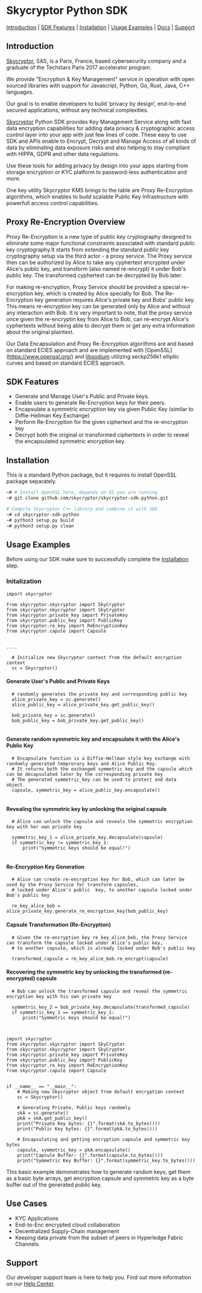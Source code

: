 # Skycryptor Python SDK
[Introduction](#introduction) | [SDK Features](#sdk-features) | [Installation](#installation) | [Usage Examples](#usage-examples) | [Docs](#docs) | [Support](#support)


## Introduction
[Skycryptor](http://skycryptor.com), SAS, is a Paris, France, based cybersecurity company and a graduate of the Techstars Paris 2017 accelerator program.

We provide "Encryption & Key Management" service in operation with open sourced libraries with support for Javascript, Python, Go, Rust, Java, C++ languages.

Our goal is to enable developers to build ’privacy by design’, end-to-end secured applications, without any technical complexities.

[Skycryptor](http://skycryptor.com) Python SDK provides Key Management Service along with fast data encryption capabilities for adding data privacy & 
cryptographic access control layer into your app with just few lines of code. These easy to use SDK and APIs enable to Encrypt, Decrypt and Manage Access 
of all kinds of data by eliminating data exposure risks and also helping to stay compliant with HIPPA, GDPR and other data regulations.

Use these tools for adding privacy by design into your apps starting from storage encryption or KYC platform to password-less authentication and more. 

One key utility Skycryptor KMS brings to the table are Proxy Re-Encryption algorithms, which enables to build scalable Public Key Infrastructure with 
powerfull access control capabilities.

## Proxy Re-Encryption Overview

Proxy Re-Encryption is a new type of public key cryptography designed to eliminate some major functional constraints associated with standard 
public key cryptography.It starts from extending the standard public key cryptography setup via the third actor - a proxy service. The Proxy service then 
can be authorized by Alice to take any cyphertext encrypted under Alice's public key, and transform (also named re-encrypt) it under Bob's public key. 
The transformed cyphertext can be decrypted by Bob later. 

For making re-encryption, Proxy Service should be provided a special re-encryption key, which is created by Alice specially for Bob. 
The Re-Encryption key generation requires Alice's private key and Bobs' public key. This means  re-encryption key can be generated only by Alice 
and without any interaction with Bob.
It is very important to note, that the proxy service once given the re-encryptin key from Alice to Bob, can re-encrypt Alice's cyphertexts without being able to decrypt them or
get any extra information about the original plaintext. 

Our Data Encapsulation and Proxy Re-Encryption algorithms are and based on standard ECIES approach and are implemented with [OpenSSL] (https://www.openssl.org/) and [libsodium](https://github.com/jedisct1/libsodium) 
utilizing seckp256k1 elliptic curves and based on standard ECIES approach.


## SDK Features

- Generate and Manage User's Public and Private keys.  
- Enable users to generate Re-Encryption keys for their peers.
- Encapsulate a symmetric encryption key via given Public Key (similar to Diffie-Hellman Key Exchange)
- Perform Re-Encryption for the given ciphertext and the re-encryption key
- Decrypt both the original or transformed ciphertexts in order to reveal the encapsulated symmetric encryption key.

## Installation
This is a standard Python package, but it requires to install OpenSSL package separately.
```bash
~# # Install OpenSSL here, depends on OS you are running
~# git clone github.com/skycryptor/skycryptor-sdk-python.git

# Compile Skycryptor C++ library and combine it with SDK
~# cd skycryptor-sdk-python
~# python3 setup.py build
~# python3 setup.py clean
```

## Usage Examples
Before using our SDK make sure to successfully complete the [Installation](#installation) step.


### Initalization


```
import skycryptor

from skycryptor.skycryptor import SkyCryptor
from skycryptor.skycryptor import SkyCryptor
from skycryptor.private_key import PrivateKey
from skycryptor.public_key import PublicKey
from skycryptor.re_key import ReEncryptionKey
from skycryptor.capule import Capsule


....

  # Initialize new Skycryptor context from the default encryption context 
  sc = Skycryptor()
```

#### Generate User's Public and Private Keys  
```
  # randomly generates the private key and corresponding public key 
  alice_private_key = sc.generate()
  alice_public_key = alice_private_key.get_public_key()
  
  bob_private_key = sc.generate()
  bob_public_key = bob_private_key.get_public_key()
  
```
#### Generate random symmetric key and encapsulate it with the Alice's Public Key 
```
  # Encapsulate function is a Diffie-Hellman style key exchange with randomly generated temprorary keys and Alice Public Key. 
  # It returns both the exchanged symmetric key and the capsule which can be decapsulated later by the corresponding private key
  # The generated symmetric_key can be used to protect and data object. 
  capsule, symmetric_key = alice_public_key.encapsulate()
  
```

#### Revealing the symmetric key by unlocking the original capsule
```
  # Alice can unlock the capsule and reveals the symmetric encryption key with her own private key
  
  symmetric_key_1 = alice_private_key.decapsulate(capsule)
  if symmetric_key != symmetric_key_1:
      print("Symmetric keys should be equal!")
  
```


#### Re-Encryption Key Generation
```
  # Alice can create re-encryption key for Bob, which can later be used by the Proxy Service for transform capsules,  
  # locked under Alice's public  key, to another capsule locked under  Bob's public key
  
  re_key_alice_bob = alice_private_key.generate_re_encryption_key(bob_public_key)
```

#### Capsule Transformation (Re-Encryption)
```
  # Given the re-encryption key re_key_alice_bob, the Proxy Service can transform the capsule locked under Alice's public key, 
  # to another capsule, which is already locked under Bob's public key
  
  transformed_capsule = re_key_alice_bob.re_encrypt(capsule)
```


#### Recovering the symmetric key by unlocking the transformed (re-encrypted) capsule
```
  # Bob can unlock the transformed capsule and reveal the symmetric encryption key with his own private key
  
  symmetric_key_2 = bob_private_key.decapsulate(transformed_capsule)
  if symmetric_key_1 == symmetric_key_1:
      print("Symmetric keys should be equal!")
  
```

```

import skycryptor
from skycryptor.skycryptor import SkyCryptor
from skycryptor.skycryptor import SkyCryptor
from skycryptor.private_key import PrivateKey
from skycryptor.public_key import PublicKey
from skycryptor.re_key import ReEncryptionKey
from skycryptor.capule import Capsule


if __name__ == "__main__":
    # Making new Skycryptor object from default encryption context 
    sc = Skycryptor()
    
    # Generating Private, Public keys randomly 
    skA = sc.generate()
    pkA = skA.get_public_key()
    print("Private Key bytes: {}".format(skA.to_bytes()))
    print("Public Key bytes: {}".format(pkA.to_bytes()))
  
    # Encapsulating and getting encryption capsule and symmetric key bytes 
    capsule, symmetric_key = pkA.encapsulate()
    print("Capsule Buffer: {}".format(capsule.to_bytes()))
    print("Symmetric Key Buffer: {}".format(symmetric_key.to_bytes()))

```
This basic example demonstrates how to generate random keys, get them as a basic byte arrays, get encryption capsule and symmetric key as a byte buffer out of the generated public key.



## Use Cases
- KYC Applications
- End-to-Enc encrypted cloud collaboration
- Decentralized Supply-Chain management
- Keeping data private from the subset of peers in Hyperledge Fabric Channels

## Support
Our developer support team is here to help you. Find out more information on our [Help Center](https://help.skycryptor.com/).
